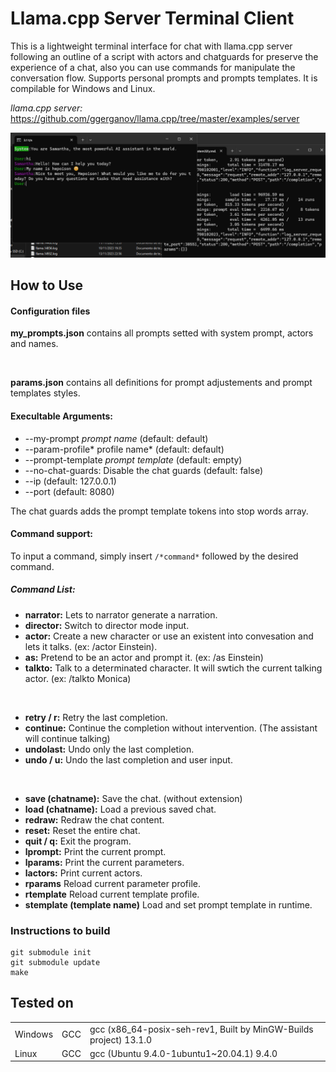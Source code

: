# Llama.cpp Server Terminal Client

This is a lightweight terminal interface for chat with llama.cpp server following an outline of a script with actors and chatguards for preserve the experience of a chat, also you can use commands for manipulate the conversation flow. Supports personal prompts and prompts templates. It is compilable for Windows and Linux.

*llama.cpp server:* https://github.com/ggerganov/llama.cpp/tree/master/examples/server

![Chat style view](screenshot.png)

## How to Use
#### Configuration files
**my_prompts.json**  contains all prompts setted with system prompt, actors and names.

<br>

**params.json**  contains all definitions for prompt adjustements and prompt templates styles.

#### Execultable Arguments:
-  --my-prompt *prompt name*            (default: default)
-  --param-profile* profile name*       (default: default)
-  --prompt-template *prompt template*  (default: empty)
-  --no-chat-guards: Disable the chat guards (default: false)
-  --ip <ip address>                    (default: 127.0.0.1)
-  --port <port>                        (default: 8080)

The chat guards adds the prompt template tokens into stop words array.

#### Command support:
To input a command, simply insert `/*command*` followed by the desired command.

##### Command List:
- **narrator:** Lets to narrator generate a narration.
- **director:** Switch to director mode input.
- **actor:** Create a new character or use an existent into convesation and lets it talks. (ex: /actor Einstein).
- **as:** Pretend to be an actor and prompt it. (ex: /as Einstein)
- **talkto:** Talk to a determinated character. It will swtich the current talking actor. (ex: /talkto Monica)

<br>

- **retry / r:** Retry the last completion.
- **continue:** Continue the completion without intervention. (The assistant will continue talking)
- **undolast:** Undo only the last completion.
- **undo / u:** Undo the last completion and user input.

<br>
  
- **save (chatname):** Save the chat. (without extension)
- **load (chatname):** Load a previous saved chat.
- **redraw:** Redraw the chat content.
- **reset:** Reset the entire chat.
- **quit / q:** Exit the program.
- **lprompt:** Print the current prompt.
- **lparams:** Print the current parameters.
- **lactors:** Print current actors.
- **rparams** Reload current parameter profile.
- **rtemplate** Reload current template profile.
- **stemplate (template name)** Load and set prompt template in runtime.

### Instructions to build

    git submodule init
    git submodule update
    make


## **Tested on**

<table><tbody><tr><td>Windows</td><td>GCC</td><td>gcc (x86_64-posix-seh-rev1, Built by MinGW-Builds project) 13.1.0</td></tr><tr><td>Linux</td><td>GCC</td><td>gcc (Ubuntu 9.4.0-1ubuntu1~20.04.1) 9.4.0</td></tr></tbody></table>
